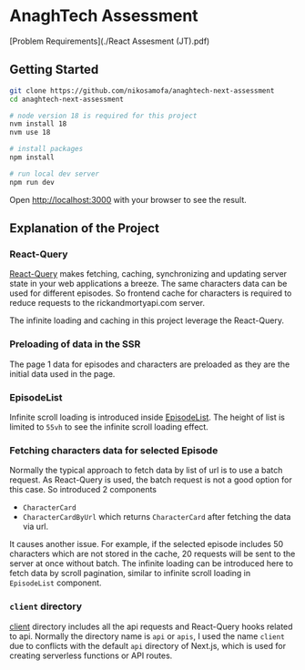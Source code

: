 # AnaghTech Assessment

[Problem Requirements](./React Assesment (JT).pdf)

## Getting Started

```bash
git clone https://github.com/nikosamofa/anaghtech-next-assessment
cd anaghtech-next-assessment

# node version 18 is required for this project
nvm install 18
nvm use 18

# install packages
npm install

# run local dev server
npm run dev
```

Open [http://localhost:3000](http://localhost:3000) with your browser to see the result.

## Explanation of the Project

### React-Query

[React-Query](https://tanstack.com/query/v5/docs/react/overview) makes fetching, caching, synchronizing and updating server state in your web applications a breeze.
The same characters data can be used for different episodes. So frontend cache for characters is required to reduce requests to the rickandmortyapi.com server.

The infinite loading and caching in this project leverage the React-Query.

### Preloading of data in the SSR

The page 1 data for episodes and characters are preloaded as they are the initial data used in the page.

### EpisodeList

Infinite scroll loading is introduced inside [EpisodeList](./src/components/Home/EpisodeList/index.tsx).
The height of list is limited to `55vh` to see the infinite scroll loading effect.

### Fetching characters data for selected Episode

Normally the typical approach to fetch data by list of url is to use a batch request.
As React-Query is used, the batch request is not a good option for this case. So introduced 2 components

- `CharacterCard`
- `CharacterCardByUrl` which returns `CharacterCard` after fetching the data via url.

It causes another issue. For example, if the selected episode includes 50 characters which are not stored in the cache, 20 requests will be sent to the server at once without batch.
The infinite loading can be introduced here to fetch data by scroll pagination, similar to infinite scroll loading in `EpisodeList` component.

### `client` directory

[client](./src/client/) directory includes all the api requests and React-Query hooks related to api.
Normally the directory name is `api` or `apis`, I used the name `client` due to conflicts with the default `api` directory of Next.js, which is used for creating serverless functions or API routes.
